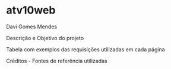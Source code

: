 # atv10web
Davi Gomes Mendes

Descrição e Objetivo do projeto

Tabela com exemplos das requisições utilizadas em cada página

Créditos - Fontes de referência utilizadas